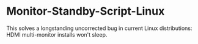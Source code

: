 # Monitor-Standby-Script-Linux
This solves a longstanding uncorrected bug in current Linux distributions: HDMI multi-monitor installs won't sleep.
